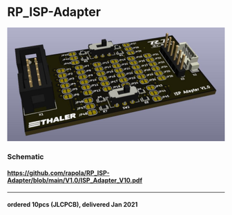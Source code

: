 # RP_ISP-Adapter
![Pic of Module](https://github.com/rapola/RP_ISP-Adapter/blob/main/V1.0/Pics/b_ISP_Adapter_V10.jpg "Module")
<br>
### Schematic
#### https://github.com/rapola/RP_ISP-Adapter/blob/main/V1.0/ISP_Adapter_V10.pdf
---
#### ordered 10pcs (JLCPCB), delivered Jan 2021


